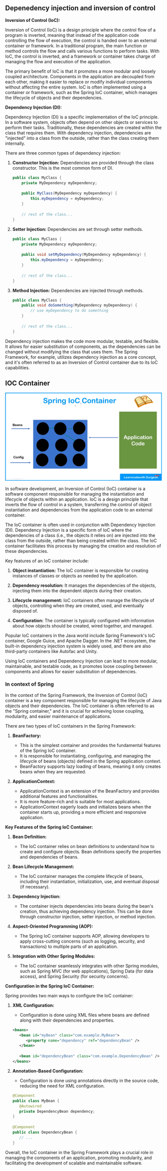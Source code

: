 ## Depenedency injection and inversion of control

**Inversion of Control (IoC):**

Inversion of Control (IoC) is a design principle where the control flow of a program is inverted, meaning that instead of the application code controlling the flow of execution, the control is handed over to an external container or framework. In a traditional program, the main function or method controls the flow and calls various functions to perform tasks. With IoC, the control is inverted, and a framework or container takes charge of managing the flow and execution of the application.

The primary benefit of IoC is that it promotes a more modular and loosely coupled architecture. Components in the application are decoupled from each other, making it easier to replace or modify individual components without affecting the entire system. IoC is often implemented using a container or framework, such as the Spring IoC container, which manages the lifecycle of objects and their dependencies.

**Dependency Injection (DI):**

Dependency Injection (DI) is a specific implementation of the IoC principle. In a software system, objects often depend on other objects or services to perform their tasks. Traditionally, these dependencies are created within the class that requires them. With dependency injection, dependencies are "injected" into a class from the outside, rather than the class creating them internally.

There are three common types of dependency injection:

1. **Constructor Injection:** Dependencies are provided through the class constructor. This is the most common form of DI.

    ```java
    public class MyClass {
        private MyDependency myDependency;

        public MyClass(MyDependency myDependency) {
            this.myDependency = myDependency;
        }

        // rest of the class...
    }
    ```

2. **Setter Injection:** Dependencies are set through setter methods.

    ```java
    public class MyClass {
        private MyDependency myDependency;

        public void setMyDependency(MyDependency myDependency) {
            this.myDependency = myDependency;
        }

        // rest of the class...
    }
    ```

3. **Method Injection:** Dependencies are injected through methods.

    ```java
    public class MyClass {
        public void doSomething(MyDependency myDependency) {
            // use myDependency to do something
        }

        // rest of the class...
    }
    ```

Dependency injection makes the code more modular, testable, and flexible. It allows for easier substitution of components, as the dependencies can be changed without modifying the class that uses them. The Spring Framework, for example, utilizes dependency injection as a core concept, and it's often referred to as an Inversion of Control container due to its IoC capabilities.

## IOC Container

![](../../statics/Pasted%20image%2020240115080241.png)

In software development, an Inversion of Control (IoC) container is a software component responsible for managing the instantiation and lifecycle of objects within an application. IoC is a design principle that inverts the flow of control in a system, transferring the control of object instantiation and dependencies from the application code to an external container.

The IoC container is often used in conjunction with Dependency Injection (DI). Dependency Injection is a specific form of IoC where the dependencies of a class (i.e., the objects it relies on) are injected into the class from the outside, rather than being created within the class. The IoC container facilitates this process by managing the creation and resolution of these dependencies.

Key features of an IoC container include:

1. **Object instantiation:** The IoC container is responsible for creating instances of classes or objects as needed by the application.

2. **Dependency resolution:** It manages the dependencies of the objects, injecting them into the dependent objects during their creation.

3. **Lifecycle management:** IoC containers often manage the lifecycle of objects, controlling when they are created, used, and eventually disposed of.

4. **Configuration:** The container is typically configured with information about how objects should be created, wired together, and managed.

Popular IoC containers in the Java world include Spring Framework's IoC container, Google Guice, and Apache Dagger. In the .NET ecosystem, the built-in dependency injection system is widely used, and there are also third-party containers like Autofac and Unity.

Using IoC containers and Dependency Injection can lead to more modular, maintainable, and testable code, as it promotes loose coupling between components and allows for easier substitution of dependencies.

### In context of Spring
In the context of the Spring Framework, the Inversion of Control (IoC) container is a key component responsible for managing the lifecycle of Java objects and their dependencies. The IoC container is often referred to as the "Spring container," and it is crucial for achieving loose coupling, modularity, and easier maintenance of applications.

There are two types of IoC containers in the Spring Framework:

1. **BeanFactory:**
   - This is the simplest container and provides the fundamental features of the Spring IoC container.
   - It is responsible for instantiating, configuring, and managing the lifecycle of beans (objects) defined in the Spring application context.
   - BeanFactory supports lazy loading of beans, meaning it only creates beans when they are requested.

2. **ApplicationContext:**
   - ApplicationContext is an extension of the BeanFactory and provides additional features and functionalities.
   - It is more feature-rich and is suitable for most applications.
   - ApplicationContext eagerly loads and initializes beans when the container starts up, providing a more efficient and responsive application.

**Key Features of the Spring IoC Container:**

1. **Bean Definition:**
   - The IoC container relies on bean definitions to understand how to create and configure objects. Bean definitions specify the properties and dependencies of beans.

2. **Bean Lifecycle Management:**
   - The IoC container manages the complete lifecycle of beans, including their instantiation, initialization, use, and eventual disposal (if necessary).

3. **Dependency Injection:**
   - The container injects dependencies into beans during the bean's creation, thus achieving dependency injection. This can be done through constructor injection, setter injection, or method injection.

4. **Aspect-Oriented Programming (AOP):**
   - The Spring IoC container supports AOP, allowing developers to apply cross-cutting concerns (such as logging, security, and transactions) to multiple parts of an application.

5. **Integration with Other Spring Modules:**
   - The IoC container seamlessly integrates with other Spring modules, such as Spring MVC (for web applications), Spring Data (for data access), and Spring Security (for security concerns).

**Configuration in the Spring IoC Container:**

Spring provides two main ways to configure the IoC container:

1. **XML Configuration:**
   - Configuration is done using XML files where beans are defined along with their dependencies and properties.

   ```xml
   <beans>
      <bean id="myBean" class="com.example.MyBean">
         <property name="dependency" ref="dependencyBean" />
      </bean>

      <bean id="dependencyBean" class="com.example.DependencyBean" />
   </beans>
   ```

2. **Annotation-Based Configuration:**
   - Configuration is done using annotations directly in the source code, reducing the need for XML configuration.

   ```java
   @Component
   public class MyBean {
      @Autowired
      private DependencyBean dependency;
   }

   @Component
   public class DependencyBean {
      // ...
   }
   ```

Overall, the IoC container in the Spring Framework plays a crucial role in managing the components of an application, promoting modularity, and facilitating the development of scalable and maintainable software.
